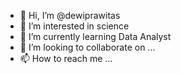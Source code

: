 - 👋 Hi, I’m @dewiprawitas
- 👀 I’m interested in science
- 🌱 I’m currently learning Data Analyst
- 💞️ I’m looking to collaborate on ...
- 📫 How to reach me ...

<!---
dewiprawitas/dewiprawitas is a ✨ special ✨ repository because its `README.md` (this file) appears on your GitHub profile.
You can click the Preview link to take a look at your changes.
--->
